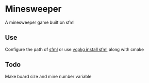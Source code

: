 # Minesweeper
A minesweeper game built on sfml
## Use
Configure the path of [sfml](https://www.sfml-dev.org/download/sfml/2.5.1/) or use [vcpkg install sfml](https://github.com/Microsoft/vcpkg) along with cmake
## Todo
Make board size and mine number variable
